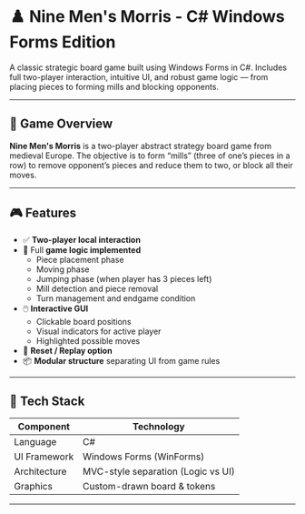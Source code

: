 # ♟️ Nine Men's Morris - C# Windows Forms Edition

A classic strategic board game built using Windows Forms in C#. Includes full two-player interaction, intuitive UI, and robust game logic — from placing pieces to forming mills and blocking opponents.

---

## 🧩 Game Overview

**Nine Men's Morris** is a two-player abstract strategy board game from medieval Europe. The objective is to form “mills” (three of one’s pieces in a row) to remove opponent’s pieces and reduce them to two, or block all their moves.

---

## 🎮 Features

- ✅ **Two-player local interaction**
- 🧠 Full **game logic implemented**
  - Piece placement phase
  - Moving phase
  - Jumping phase (when player has 3 pieces left)
  - Mill detection and piece removal
  - Turn management and endgame condition
- 🖱️ **Interactive GUI**
  - Clickable board positions
  - Visual indicators for active player
  - Highlighted possible moves
- 🔄 **Reset / Replay option**
- 📦 **Modular structure** separating UI from game rules

---

## 🧱 Tech Stack

| Component        | Technology            |
|------------------|------------------------|
| Language         | C#                     |
| UI Framework     | Windows Forms (WinForms) |
| Architecture     | MVC-style separation (Logic vs UI) |
| Graphics         | Custom-drawn board & tokens |

---

